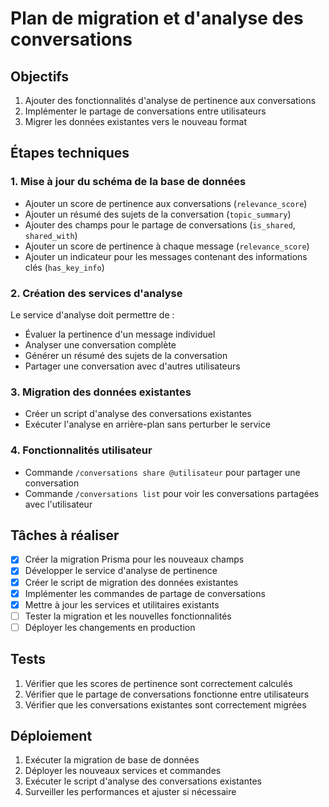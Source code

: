 # Plan de migration et d'analyse des conversations

## Objectifs

1. Ajouter des fonctionnalités d'analyse de pertinence aux conversations
2. Implémenter le partage de conversations entre utilisateurs
3. Migrer les données existantes vers le nouveau format

## Étapes techniques

### 1. Mise à jour du schéma de la base de données

- Ajouter un score de pertinence aux conversations (`relevance_score`)
- Ajouter un résumé des sujets de la conversation (`topic_summary`)
- Ajouter des champs pour le partage de conversations (`is_shared`, `shared_with`)
- Ajouter un score de pertinence à chaque message (`relevance_score`)
- Ajouter un indicateur pour les messages contenant des informations clés (`has_key_info`)

### 2. Création des services d'analyse

Le service d'analyse doit permettre de :
- Évaluer la pertinence d'un message individuel
- Analyser une conversation complète
- Générer un résumé des sujets de la conversation
- Partager une conversation avec d'autres utilisateurs

### 3. Migration des données existantes

- Créer un script d'analyse des conversations existantes
- Exécuter l'analyse en arrière-plan sans perturber le service

### 4. Fonctionnalités utilisateur

- Commande `/conversations share @utilisateur` pour partager une conversation
- Commande `/conversations list` pour voir les conversations partagées avec l'utilisateur

## Tâches à réaliser

- [x] Créer la migration Prisma pour les nouveaux champs
- [x] Développer le service d'analyse de pertinence
- [x] Créer le script de migration des données existantes
- [x] Implémenter les commandes de partage de conversations
- [x] Mettre à jour les services et utilitaires existants
- [ ] Tester la migration et les nouvelles fonctionnalités
- [ ] Déployer les changements en production

## Tests

1. Vérifier que les scores de pertinence sont correctement calculés
2. Vérifier que le partage de conversations fonctionne entre utilisateurs
3. Vérifier que les conversations existantes sont correctement migrées

## Déploiement

1. Exécuter la migration de base de données
2. Déployer les nouveaux services et commandes
3. Exécuter le script d'analyse des conversations existantes
4. Surveiller les performances et ajuster si nécessaire
